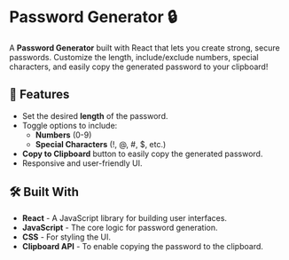 # Password Generator 🔒

A **Password Generator** built with React that lets you create strong, secure passwords. Customize the length, include/exclude numbers, special characters, and easily copy the generated password to your clipboard!

## 🚀 Features

- Set the desired **length** of the password.
- Toggle options to include:
  - **Numbers** (0-9)
  - **Special Characters** (!, @, #, $, etc.)
- **Copy to Clipboard** button to easily copy the generated password.
- Responsive and user-friendly UI.

## 🛠️ Built With

- **React** - A JavaScript library for building user interfaces.
- **JavaScript** - The core logic for password generation.
- **CSS** - For styling the UI.
- **Clipboard API** - To enable copying the password to the clipboard.
